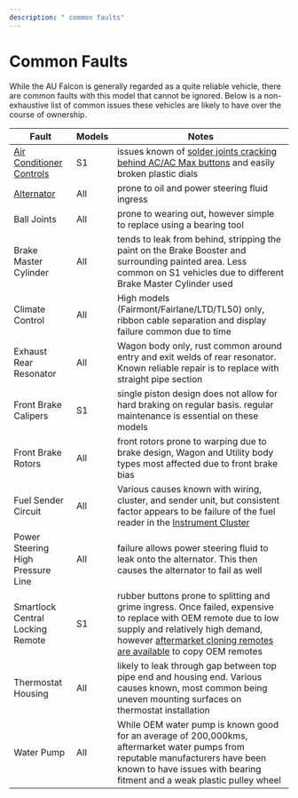 ```yaml
---
description: " common faults"
---
```


# Common Faults

While the AU Falcon is generally regarded as a quite reliable vehicle, there are common faults with this model that cannot be ignored. Below is a non-exhaustive list of common issues these vehicles are likely to have over the course of ownership.

<!-- TODO add link to theoretical ball joint repair instructions -->

| Fault | Models | Notes |
| --- | --- | --- |
| [Air Conditioner Controls](../../Electrical/ACControls/AC-S1.md) | S1 | issues known of [solder joints cracking behind AC/AC Max buttons](../../Electrical/ACControls/AC-S1.md#repairing-solder-connections-on-the-ac-and-ac-max-buttons) and easily broken plastic dials |
| [Alternator](../../Engine/Alternator/Alternator.md) | All | prone to oil and power steering fluid ingress |
| Ball Joints | All | prone to wearing out, however simple to replace using a bearing tool |
| Brake Master Cylinder | All | tends to leak from behind, stripping the paint on the Brake Booster and surrounding painted area. Less common on S1 vehicles due to different Brake Master Cylinder used |
| Climate Control | All | High models (Fairmont/Fairlane/LTD/TL50) only, ribbon cable separation and display failure common due to time |
| Exhaust Rear Resonator | All | Wagon body only, rust common around entry and exit welds of rear resonator. Known reliable repair is to replace with straight pipe section |
| Front Brake Calipers | S1 | single piston design does not allow for hard braking on regular basis. regular maintenance is essential on these models |
| Front Brake Rotors | All | front rotors prone to warping due to brake design, Wagon and Utility body types most affected due to front brake bias |
| Fuel Sender Circuit | All | Various causes known with wiring, cluster, and sender unit, but consistent factor appears to be failure of the fuel reader in the [Instrument Cluster](../../ECUBCM/InstrumentCluster/InstrumentCluster.md) |
| Power Steering High Pressure Line | All | failure allows power steering fluid to leak onto the alternator. This then causes the alternator to fail as well |
| Smartlock Central Locking Remote | S1 | rubber buttons prone to splitting and grime ingress. Once failed, expensive to replace with OEM remote due to low supply and relatively high demand, however [aftermarket cloning remotes are available](../../ECUBCM/Keyfob/Keyfob.md#aftermarket-replacements) to copy OEM remotes |
| Thermostat Housing | All | likely to leak through gap between top pipe end and housing end. Various causes known, most common being uneven mounting surfaces on thermostat installation |
| Water Pump | All | While OEM water pump is known good for an average of 200,000kms, aftermarket water pumps from reputable manufacturers have been known to have issues with bearing fitment and a weak plastic pulley wheel |